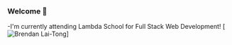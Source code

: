 ### Welcome 👋
-I'm currently attending Lambda School for Full Stack Web Development!
[![Brendan Lai-Tong](https://github-readme-stats.vercel.app/api?username=kai-blt)]

<!--
**kai-blt/kai-blt** is a ✨ _special_ ✨ repository because its `README.md` (this file) appears on your GitHub profile.
